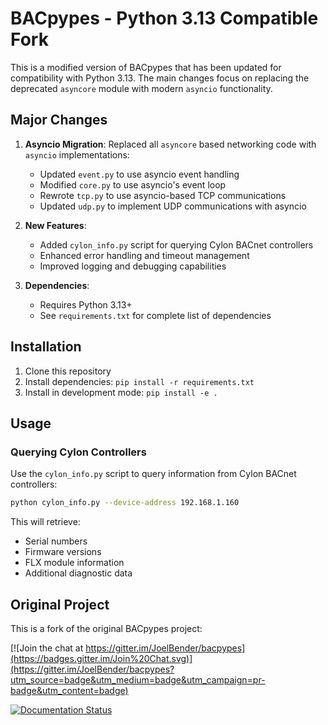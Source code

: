 # BACpypes - Python 3.13 Compatible Fork

This is a modified version of BACpypes that has been updated for compatibility with Python 3.13. The main changes focus on replacing the deprecated `asyncore` module with modern `asyncio` functionality.

## Major Changes

1. **Asyncio Migration**: Replaced all `asyncore` based networking code with `asyncio` implementations:
   - Updated `event.py` to use asyncio event handling
   - Modified `core.py` to use asyncio's event loop
   - Rewrote `tcp.py` to use asyncio-based TCP communications
   - Updated `udp.py` to implement UDP communications with asyncio

2. **New Features**:
   - Added `cylon_info.py` script for querying Cylon BACnet controllers
   - Enhanced error handling and timeout management
   - Improved logging and debugging capabilities

3. **Dependencies**:
   - Requires Python 3.13+
   - See `requirements.txt` for complete list of dependencies

## Installation

1. Clone this repository
2. Install dependencies: `pip install -r requirements.txt`
3. Install in development mode: `pip install -e .`

## Usage

### Querying Cylon Controllers

Use the `cylon_info.py` script to query information from Cylon BACnet controllers:

```bash
python cylon_info.py --device-address 192.168.1.160
```

This will retrieve:
- Serial numbers
- Firmware versions
- FLX module information
- Additional diagnostic data

## Original Project

This is a fork of the original BACpypes project:

[![Join the chat at https://gitter.im/JoelBender/bacpypes](https://badges.gitter.im/Join%20Chat.svg)](https://gitter.im/JoelBender/bacpypes?utm_source=badge&utm_medium=badge&utm_campaign=pr-badge&utm_content=badge)

[![Documentation Status](https://readthedocs.org/projects/bacpypes/badge/?version=latest)](http://bacpypes.readthedocs.io/en/latest/?badge=latest)
  